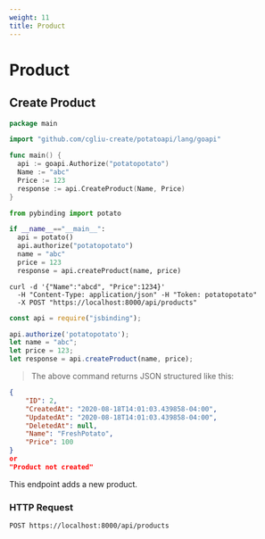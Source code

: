 ```yaml
---
weight: 11
title: Product
---
```


# Product

## Create Product

```go
package main

import "github.com/cgliu-create/potatoapi/lang/goapi"

func main() {
  api := goapi.Authorize("potatopotato")
  Name := "abc"
  Price := 123
  response := api.CreateProduct(Name, Price)
}
```

```python
from pybinding import potato

if __name__=="__main__":
  api = potato()
  api.authorize("potatopotato")
  name = "abc"
  price = 123
  response = api.createProduct(name, price)
```

```shell
curl -d '{"Name":"abcd", "Price":1234}'
  -H "Content-Type: application/json" -H "Token: potatopotato"
  -X POST "https://localhost:8000/api/products"
```

```javascript
const api = require("jsbinding");

api.authorize('potatopotato');
let name = "abc";
let price = 123;
let response = api.createProduct(name, price);
```

> The above command returns JSON structured like this:

```json
{
    "ID": 2,
    "CreatedAt": "2020-08-18T14:01:03.439858-04:00",
    "UpdatedAt": "2020-08-18T14:01:03.439858-04:00",
    "DeletedAt": null,
    "Name": "FreshPotato",
    "Price": 100
}
or
"Product not created"
```

This endpoint adds a new product.

### HTTP Request

`POST https://localhost:8000/api/products`

